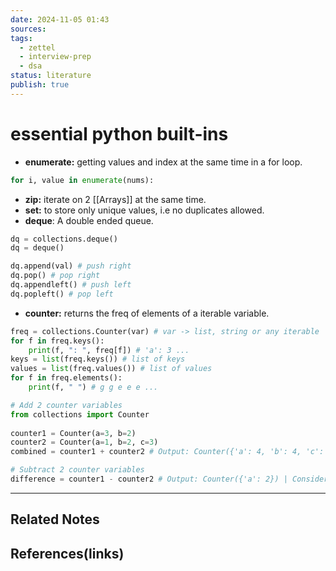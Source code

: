 ```yaml
---
date: 2024-11-05 01:43
sources: 
tags:
  - zettel
  - interview-prep
  - dsa
status: literature
publish: true
---
```

# essential python built-ins

- **enumerate:** getting values and index at the same time in a for loop.

```python
for i, value in enumerate(nums):
```

- **zip:** iterate on 2 [[Arrays]] at the same time.
- **set:** to store only unique values, i.e no duplicates allowed.
- **deque**: A double ended queue.

```python
dq = collections.deque()
dq = deque()

dq.append(val) # push right
dq.pop() # pop right
dq.appendleft() # push left
dq.popleft() # pop left
```

- **counter:** returns the freq of elements of a iterable variable.

```python
freq = collections.Counter(var) # var -> list, string or any iterable
for f in freq.keys():
	print(f, ": ", freq[f]) # 'a': 3 ...
keys = list(freq.keys()) # list of keys
values = list(freq.values()) # list of values
for f in freq.elements():
	print(f, " ") # g g e e e ...

# Add 2 counter variables
from collections import Counter  
  
counter1 = Counter(a=3, b=2)  
counter2 = Counter(a=1, b=2, c=3)  
combined = counter1 + counter2 # Output: Counter({'a': 4, 'b': 4, 'c': 3})

# Subtract 2 counter variables
difference = counter1 - counter2 # Output: Counter({'a': 2}) | Considers the first counter as primary therefore as 'c' was not present in first counter it was not considered (if you subtract it becomes -ve)
```

---
## Related Notes

## References(links)
